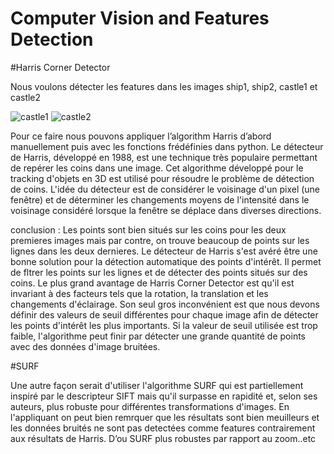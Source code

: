 # Computer Vision and Features Detection
#Harris Corner Detector

Nous voulons détecter les features dans les images ship1, ship2, castle1 et castle2

![castle1](https://user-images.githubusercontent.com/68650014/195927616-5a613866-e5e0-4a6e-9344-0ca237528f75.jpg)
![castle2](https://user-images.githubusercontent.com/68650014/195927626-230036a2-57f8-4307-bbf0-e02c3bcb6263.jpg)

Pour ce faire nous pouvons appliquer l’algorithm Harris d’abord manuellement puis avec les fonctions frédéfinies dans python.
Le détecteur de Harris, développé en 1988, est une technique très populaire permettant de repérer les coins dans une image.
Cet algorithme développé pour le tracking d'objets en 3D est utilisé pour résoudre le problème de détection de coins.
L'idée du détecteur est de considérer le voisinage d'un pixel (une fenêtre) et de déterminer les changements moyens de l'intensité dans le voisinage considéré lorsque la fenêtre se déplace dans diverses directions.

conclusion : Les points sont bien situés sur les coins pour les deux premieres images mais par contre, on trouve beaucoup de points sur les lignes dans les deux dernieres.
Le détecteur de Harris s'est avéré être une bonne solution pour la détection automatique des points d'intérêt.
Il permet de fltrer les points sur les lignes et de détecter des points situés sur des coins.
Le plus grand avantage de Harris Corner Detector est qu'il est invariant à des facteurs tels que la rotation, la translation et les changements d'éclairage.
Son seul gros inconvénient est que nous devons définir des valeurs de seuil différentes pour chaque image afin de détecter les points d'intérêt les plus importants.
Si la valeur de seuil utilisée est trop faible, l'algorithme peut finir par détecter une grande quantité de points avec des données d'image bruitées.

#SURF

Une autre façon serait d'utiliser l'algorithme SURF qui est partiellement inspiré par le descripteur SIFT mais qu'il surpasse en rapidité et, selon ses auteurs, plus robuste pour différentes transformations d'images.
En l'appliquant on peut bien remrquer que les résultats sont bien meuilleurs et les données bruités ne sont pas detectées comme features contrairement aux résultats de Harris. D’ou SURF plus robustes par rapport au zoom..etc

